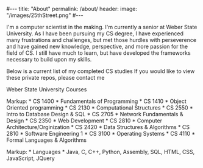 #---
title: "About"
permalink: /about/
header:
    image: "/images/25thStreet.png"
#---

I'm a computer scientist in the making. I'm currently a senior at Weber State University. 
As I have been pursuing my CS degree, I have experienced many frustrations and challenges, 
but met those hurdles with perseverence and have gained new knowledge, perspective, 
and more passion for the field of CS.  I still have much to learn, 
but have developed the frameworks necessary to build upon my skills. 


Below is a current list of my completed CS studies
If you would like to view these private repos, please contact me

Weber State University Courses

Markup: * CS 1400
            * Fundamentals of Programming
        * CS 1410
            * Object Oriented programming
        * CS 2130
            * Computational Structures
        * CS 2550
            * Intro to Database Design & SQL
        * CS 2705
            * Network Fundamentals & Design
        * CS 2350
            * Web Development
        * CS 2810
            * Computer Architecture/Orginization
        * CS 2420
            * Data Structures & Algorithms
        * CS 2810
            * Software Engineering 1
        * CS 3100
            * Operating Systems
        * CS 4110
            * Formal Languages & Algorithms
            
Markup: * Languages
            * Java, C, C++, Python, Assembly, SQL, HTML, CSS, JavaScript, JQuery